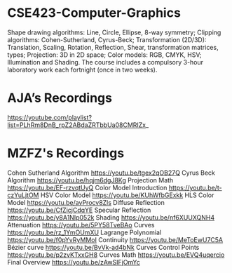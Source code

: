 # CSE423-Computer-Graphics

Shape drawing algorithms: Line, Circle, Ellipse, 8-way symmetry; Clipping algorithms: Cohen-Sutherland, Cyrus-Beck; Transformation (2D/3D): Translation, Scaling, Rotation, Reflection, Shear, transformation matrices, types; Projection: 3D in 2D space; Color models: RGB, CMYK, HSV; Illumination and Shading. The course includes a compulsory 3-hour laboratory work each fortnight (once in two weeks).


# AJA’s Recordings
https://youtube.com/playlist?list=PLhRm8DnB_rpZ2ABdaZRTbbUa08CMRIZx_

# MZFZ's Recordings 
Cohen Sutherland Algorithm https://youtu.be/tgex2qOB27Q
Cyrus Beck Algorithm https://youtu.be/hqjm6dgJ8Kg
Projection Math https://youtu.be/EF-rzvqtUyQ
Color Model Introduction https://youtu.be/t-czYuLjtOM
HSV Color Model https://youtu.be/KUhWfbGExkk
HLS Color Model https://youtu.be/avProcv8Zls
Diffuse Reflection https://youtu.be/CfZicjCdqYE
Specular Reflection https://youtu.be/y8A1NIp052k
Shading https://youtu.be/nf6XUUXQNH4
Attenuation https://youtu.be/5PY58TveBAo
Curves https://youtu.be/rz_1YmOUmXU
Lagrange Polynomial https://youtu.be/f0pYvRyMMoI
Continuity https://youtu.be/MeToEwU7C5A
Bézier curve https://youtu.be/BvVk-ad4bNk
Curves Control Points https://youtu.be/p2zvKTxxGH8
Curves Math https://youtu.be/EVQ4uqercio
Final Overview https://youtu.be/zAwSIFjOmYc
